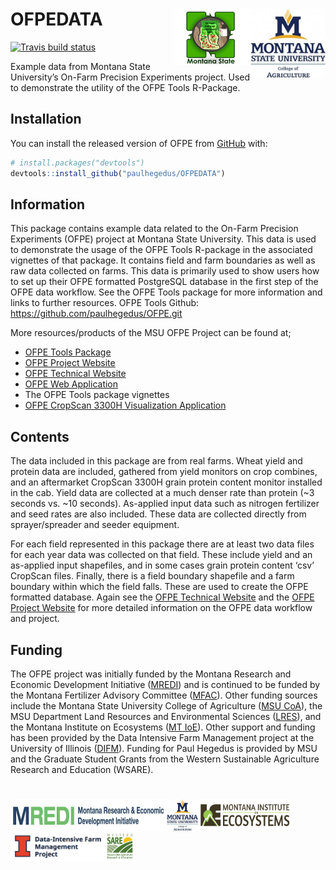 
<!-- README.md is generated from README.Rmd. Please edit that file -->

# OFPEDATA <img src="man/figures/msu_coa_logo.png" align="right" width="120" /> <img src="man/figures/OFPE_logo.png" align="right" width="120" />

[![Travis build
status](https://travis-ci.com/paulhegedus/OFPEDATA.svg?branch=master)](https://travis-ci.com/paulhegedus/OFPEDATA)

Example data from Montana State University’s On-Farm Precision
Experiments project. Used to demonstrate the utility of the OFPE Tools
R-Package.

## Installation

You can install the released version of OFPE from
[GitHub](https://github.com) with:

``` r
# install.packages("devtools")
devtools::install_github("paulhegedus/OFPEDATA")
```

## Information

This package contains example data related to the On-Farm Precision
Experiments (OFPE) project at Montana State University. This data is
used to demonstrate the usage of the OFPE Tools R-package in the
associated vignettes of that package. It contains field and farm
boundaries as well as raw data collected on farms. This data is
primarily used to show users how to set up their OFPE formatted
PostgreSQL database in the first step of the OFPE data workflow. See the
OFPE Tools package for more information and links to further resources.
OFPE Tools Github: <https://github.com/paulhegedus/OFPE.git>

More resources/products of the MSU OFPE Project can be found at;

  - [OFPE Tools Package](https://github.com/paulhegedus/OFPE.git)
  - [OFPE Project Website](https://sites.google.com/site/ofpeframework/)
  - [OFPE Technical
    Website](https://paulhegedus.github.io/OFPE-Website/)
  - [OFPE Web
    Application](https://paulhegedus.shinyapps.io/OFPE_AnalysisAndSim_App_v1/?_ga=2.189182059.1336631904.1592115204-590292424.1592115204)
  - The OFPE Tools package vignettes
  - [OFPE CropScan 3300H Visualization
    Application](https://paulhegedus.shinyapps.io/OFPE_Protein_Application/?_ga=2.69643152.1880072526.1592481594-590292424.1592115204)

## Contents

The data included in this package are from real farms. Wheat yield and
protein data are included, gathered from yield monitors on crop
combines, and an aftermarket CropScan 3300H grain protein content
monitor installed in the cab. Yield data are collected at a much denser
rate than protein (\~3 seconds vs. \~10 seconds). As-applied input data
such as nitrogen fertilizer and seed rates are also included. These data
are collected directly from sprayer/spreader and seeder equipment.

For each field represented in this package there are at least two data
files for each year data was collected on that field. These include
yield and an as-applied input shapefiles, and in some cases grain
protein content ‘csv’ CropScan files. Finally, there is a field boundary
shapefile and a farm boundary within which the field falls. These are
used to create the OFPE formatted database. Again see the [OFPE
Technical Website](https://paulhegedus.github.io/OFPE-Website/) and the
[OFPE Project Website](https://sites.google.com/site/ofpeframework/) for
more detailed information on the OFPE data workflow and project.

## Funding

The OFPE project was initially funded by the Montana Research and
Economic Development Initiative
([MREDI](https://mus.edu/research/research_initiative.html)) and is
continued to be funded by the Montana Fertilizer Advisory Committee
([MFAC](https://agriculture.montana.edu/mfac/index.html)). Other funding
sources include the Montana State University College of Agriculture
([MSU CoA](https://agriculture.montana.edu)), the MSU Department Land
Resources and Environmental Sciences
([LRES](https://landresources.montana.edu)), and the Montana Institute
on Ecosystems ([MT IoE](https://montanaioe.org)). Other support and
funding has been provided by the Data Intensive Farm Management project
at the University of Illinois
([DIFM](https://publish.illinois.edu/data-intensive-farm-managment/)).
Funding for Paul Hegedus is provided by MSU and the Graduate Student
Grants from the Western Sustainable Agriculture Research and Education
(WSARE).

# <img src="man/figures//MREDI_logo.png" align="left" width="250" height = "50" /> <img src="man/figures//msu_coa_logo.png" align="left" width="50" height = "50" /> <img src="man/figures//MTIOE_logo.png" align="left" width="150" height = "50" /> <img src="man/figures//DIFM_logo.png" align="left" width="150" height = "50" /> <img src="man/figures//WSARE_logo.gif" align="left" width="50" height = "50" />
